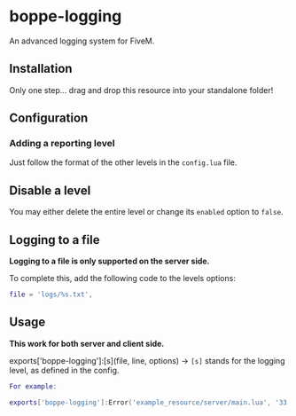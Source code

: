 # boppe-logging
 An advanced logging system for FiveM.

## Installation
Only one step... drag and drop this resource into your standalone folder!

## Configuration
### Adding a reporting level
Just follow the format of the other levels in the `config.lua` file.
## Disable a level
You may either delete the entire level or change its `enabled` option to `false`.
## Logging to a file
**Logging to a file is only supported on the server side.**

To complete this, add the following code to the levels options:
```lua
file = 'logs/%s.txt',
```
## Usage
**This work for both server and client side.**

exports['boppe-logging']:[s](file, line, options) -> `[s]` stands for the logging level, as defined in the config.
```lua
For example:

exports['boppe-logging']:Error('example_resource/server/main.lua', '33', 'Could not find player.')
```
